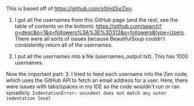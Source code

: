 
This is based off of https://github.com/s0md3v/Zen. 

1. I got all the usernames from this GitHub page (and the rest, see the table of contents on the bottom): https://github.com/search?o=desc&p=1&q=followers%3A%3E%3D312&s=followers&type=Users. There were all sorts of issues because BeautifulSoup couldn't consistently return all of the usernames. 

2. I put all the usernames into a file (usernames_output.txt). This has 1000 usernames. 

Now the important part:
3. I tried to feed each username into the Zen code, which uses the GitHub API to fetch an email address for a user. Here, there were issues with tabs/spaces in my IDE so the code wouldn't run or ran spoadicly.  `IndentationError: unindent does not match any outer indentation level
`
